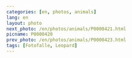 ```yaml
---
categories: [en, photos, animals]
lang: en
layout: photo
next_photo: /en/photos/animals/P0000421.html
picname: P0000420
prev_photo: /en/photos/animals/P0000423.html
tags: [Fotofalle, Leopard]
---
```

